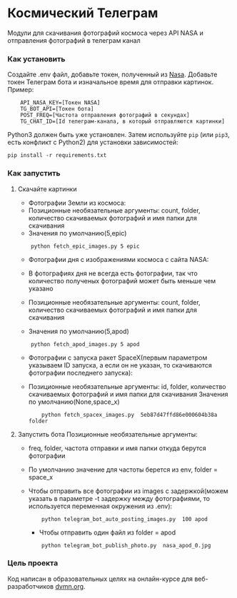 # Космический Телеграм

Модули для скачивания фотографий космоса через API NASA и отправления фотографий в телеграм канал

### Как установить
Создайте .env файл, добавьте токен, полученный из [Nasa](https://api.nasa.gov).
Добавьте токен Телеграм бота и изначальное время для отправки картинок.
Пример:
```
    API_NASA_KEY=[Токен NASA]
    TG_BOT_API=[Токен бота]
    POST_FREQ=[Частота отправления фотографий в секундах]
    TG_CHAT_ID=[Id телеграм-канала, в который отправляются картинки]
```

Python3 должен быть уже установлен. 
Затем используйте `pip` (или `pip3`, есть конфликт с Python2) для установки зависимостей:
```
pip install -r requirements.txt
```

### Как запустить

1. Скачайте картинки
    * Фотографии Земли из космоса:
   * Позиционные необязательные аргументы:
   count, folder, количество скачиваемых фотографий и имя папки для скачивания
    * Значения по умолчанию(5,epic)
    ```
        python fetch_epic_images.py 5 epic
    ```
    * Фотографии дня с изображениями космоса с сайта NASA:
    * В фотографиях дня не всегда есть фотографии, так что количество полученых фотографий может быть меньше чем указано
    * Позиционные  необязательные аргументы:
   count, folder, количество скачиваемых фотографий и имя папки для скачивания

   * Значения по умолчанию(5,apod)
    ```
        python fetch_apod_images.py 5 apod
    ```
   * Фотографии с запуска ракет SpaceX(первым параметром указываем ID запуска, а если он не указан, то скачиваются фотографии последнего запуска):

   * Позиционные необязательные аргументы:
   id, folder, количество скачиваемых фотографий и имя папки для скачивания
   Значения по умолчанию(None,space_x)

       ```
           python fetch_spacex_images.py  5eb87d47ffd86e000604b38a folder
       ```
    
2. Запустить бота
    Позиционные необязательные аргументы:
   * freq, folder, частота отправки и имя папки откуда берутся фотографии
   * По умолчанию значение для частоты берется из env, folder  = space_x
   * Чтобы отправить все фотографии из images с задержкой(можем указать в параметре -t задержку между фотографиями, то используется переменная окружения из .env):

     ```
         python telegram_bot_auto_posting_images.py  100 apod
     ```

     * Чтобы отправить один файл из folder = apod 

     ```
         python telegram_bot_publish_photo.py  nasa_apod_0.jpg
     ```

### Цель проекта

Код написан в образовательных целях на онлайн-курсе для веб-разработчиков [dvmn.org](https://dvmn.org/).